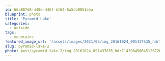 ```yaml
---
id: 66a807d8-d40e-446f-bf64-8a5db9851eba
blueprint: photo
title: 'Pyramid Lake'
categories:
  - outside
tags:
  - mountains
featured_image_url: '/assets/images/2021/05/img_20161024_091437635_hdr1143984506451267268-scaled.jpg'
slug: pyramid-lake-2
photo: post/pyramid-lake-2/img_20161024_091437635_hdr1143984506451267268-scaled.jpg
---
```

<p><!-- wp:image {"id":1491} --></p>
<figure class="wp-block-image"><img src="/assets/images/2021/05/img_20161024_091437635_hdr1143984506451267268.jpg" alt="" class="wp-image-1491"/></figure>
<p><!-- /wp:image --></p>
